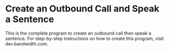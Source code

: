 # Create an Outbound Call and Speak a Sentence 

This is the complete program to create an outbound call then speak a sentence. For step-by-step instructions on how to create this program, visit dev.bandwidth.com. 